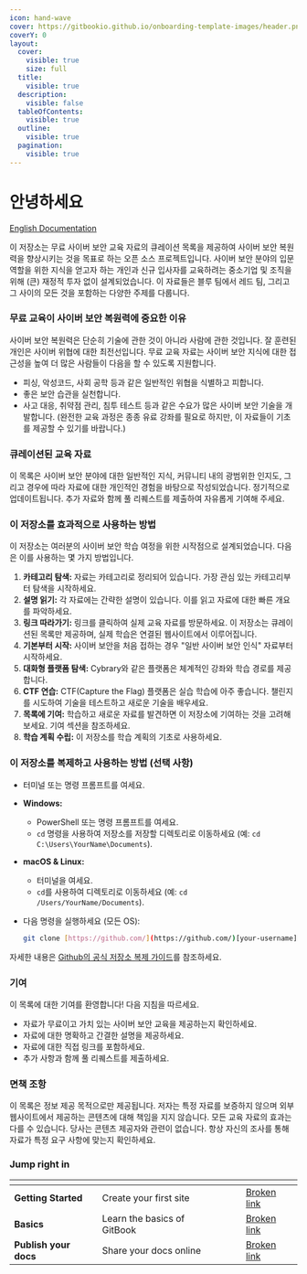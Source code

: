 ```yaml
---
icon: hand-wave
cover: https://gitbookio.github.io/onboarding-template-images/header.png
coverY: 0
layout:
  cover:
    visible: true
    size: full
  title:
    visible: true
  description:
    visible: false
  tableOfContents:
    visible: true
  outline:
    visible: true
  pagination:
    visible: true
---
```


# 안녕하세요

[English Documentation](./)

이 저장소는 무료 사이버 보안 교육 자료의 큐레이션 목록을 제공하여 사이버 보안 복원력을 향상시키는 것을 목표로 하는 오픈 소스 프로젝트입니다. 사이버 보안 분야의 입문 역할을 위한 지식을 얻고자 하는 개인과 신규 입사자를 교육하려는 중소기업 및 조직을 위해 (큰) 재정적 투자 없이 설계되었습니다. 이 자료들은 블루 팀에서 레드 팀, 그리고 그 사이의 모든 것을 포함하는 다양한 주제를 다룹니다.

### 무료 교육이 사이버 보안 복원력에 중요한 이유

사이버 보안 복원력은 단순히 기술에 관한 것이 아니라 사람에 관한 것입니다. 잘 훈련된 개인은 사이버 위협에 대한 최전선입니다. 무료 교육 자료는 사이버 보안 지식에 대한 접근성을 높여 더 많은 사람들이 다음을 할 수 있도록 지원합니다.

* 피싱, 악성코드, 사회 공학 등과 같은 일반적인 위협을 식별하고 피합니다.
* 좋은 보안 습관을 실천합니다.
* 사고 대응, 취약점 관리, 침투 테스트 등과 같은 수요가 많은 사이버 보안 기술을 개발합니다. (완전한 교육 과정은 종종 유료 강좌를 필요로 하지만, 이 자료들이 기초를 제공할 수 있기를 바랍니다.)

### 큐레이션된 교육 자료

이 목록은 사이버 보안 분야에 대한 일반적인 지식, 커뮤니티 내의 광범위한 인지도, 그리고 경우에 따라 자료에 대한 개인적인 경험을 바탕으로 작성되었습니다. 정기적으로 업데이트됩니다. 추가 자료와 함께 풀 리퀘스트를 제출하여 자유롭게 기여해 주세요.

### 이 저장소를 효과적으로 사용하는 방법

이 저장소는 여러분의 사이버 보안 학습 여정을 위한 시작점으로 설계되었습니다. 다음은 이를 사용하는 몇 가지 방법입니다.

1. **카테고리 탐색:** 자료는 카테고리로 정리되어 있습니다. 가장 관심 있는 카테고리부터 탐색을 시작하세요.
2. **설명 읽기:** 각 자료에는 간략한 설명이 있습니다. 이를 읽고 자료에 대한 빠른 개요를 파악하세요.
3. **링크 따라가기:** 링크를 클릭하여 실제 교육 자료를 방문하세요. 이 저장소는 큐레이션된 목록만 제공하며, 실제 학습은 연결된 웹사이트에서 이루어집니다.
4. **기본부터 시작:** 사이버 보안을 처음 접하는 경우 "일반 사이버 보안 인식" 자료부터 시작하세요.
5. **대화형 플랫폼 탐색:** Cybrary와 같은 플랫폼은 체계적인 강좌와 학습 경로를 제공합니다.
6. **CTF 연습:** CTF(Capture the Flag) 플랫폼은 실습 학습에 아주 좋습니다. 챌린지를 시도하여 기술을 테스트하고 새로운 기술을 배우세요.
7. **목록에 기여:** 학습하고 새로운 자료를 발견하면 이 저장소에 기여하는 것을 고려해 보세요. 기여 섹션을 참조하세요.
8. **학습 계획 수립:** 이 저장소를 학습 계획의 기초로 사용하세요.

### 이 저장소를 복제하고 사용하는 방법 (선택 사항)

* 터미널 또는 명령 프롬프트를 여세요.
* **Windows:**
  * PowerShell 또는 명령 프롬프트를 여세요.
  * `cd` 명령을 사용하여 저장소를 저장할 디렉토리로 이동하세요 (예: `cd C:\Users\YourName\Documents`).
* **macOS & Linux:**
  * 터미널을 여세요.
  * `cd`를 사용하여 디렉토리로 이동하세요 (예: `cd /Users/YourName/Documents`).
*   다음 명령을 실행하세요 (모든 OS):

    ```bash
    git clone [https://github.com/](https://github.com/)[your-username]/[repository-name].git
    ```

자세한 내용은 [Github의 공식 저장소 복제 가이드](https://docs.github.com/en/repositories/creating-and-managing-repositories/cloning-a-repository)를 참조하세요.

### 기여

이 목록에 대한 기여를 환영합니다! 다음 지침을 따르세요.

* 자료가 무료이고 가치 있는 사이버 보안 교육을 제공하는지 확인하세요.
* 자료에 대한 명확하고 간결한 설명을 제공하세요.
* 자료에 대한 직접 링크를 포함하세요.
* 추가 사항과 함께 풀 리퀘스트를 제출하세요.

### 면책 조항

이 목록은 정보 제공 목적으로만 제공됩니다. 저자는 특정 자료를 보증하지 않으며 외부 웹사이트에서 제공하는 콘텐츠에 대해 책임을 지지 않습니다. 모든 교육 자료의 효과는 다를 수 있습니다. 당사는 콘텐츠 제공자와 관련이 없습니다. 항상 자신의 조사를 통해 자료가 특정 요구 사항에 맞는지 확인하세요.

### Jump right in

<table data-view="cards"><thead><tr><th></th><th></th><th data-hidden data-card-cover data-type="files"></th><th data-hidden></th><th data-hidden data-card-target data-type="content-ref"></th></tr></thead><tbody><tr><td><strong>Getting Started</strong></td><td>Create your first site</td><td></td><td></td><td><a href="broken-reference">Broken link</a></td></tr><tr><td><strong>Basics</strong></td><td>Learn the basics of GitBook</td><td></td><td></td><td><a href="broken-reference">Broken link</a></td></tr><tr><td><strong>Publish your docs</strong></td><td>Share your docs online</td><td></td><td></td><td><a href="broken-reference">Broken link</a></td></tr></tbody></table>
